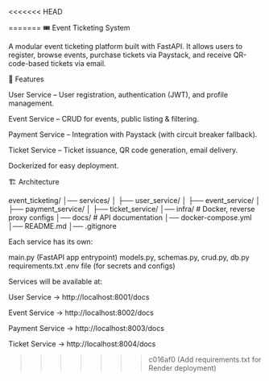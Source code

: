 <<<<<<< HEAD

=======
🎟️ Event Ticketing System

A modular event ticketing platform built with FastAPI.
It allows users to register, browse events, purchase tickets via Paystack, and receive QR-code-based tickets via email.

📌 Features

User Service – User registration, authentication (JWT), and profile management.

Event Service – CRUD for events, public listing & filtering.

Payment Service – Integration with Paystack (with circuit breaker fallback).

Ticket Service – Ticket issuance, QR code generation, email delivery.

Dockerized for easy deployment.

🏗️ Architecture

event_ticketing/
│── services/
│   ├── user_service/
│   ├── event_service/
│   ├── payment_service/
│   ├── ticket_service/
│── infra/                # Docker, reverse proxy configs
│── docs/                 # API documentation
│── docker-compose.yml
│── README.md
│── .gitignore

Each service has its own:

main.py (FastAPI app entrypoint)
models.py, schemas.py, crud.py, db.py
requirements.txt
.env file (for secrets and configs)

Services will be available at:

User Service → http://localhost:8001/docs

Event Service → http://localhost:8002/docs

Payment Service → http://localhost:8003/docs

Ticket Service → http://localhost:8004/docs

>>>>>>> c016af0 (Add requirements.txt for Render deployment)
